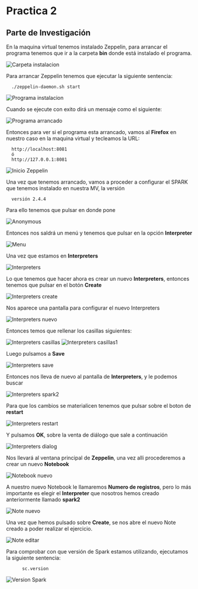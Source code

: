 # Practica 2


## Parte de Investigación

En la maquina virtual tenemos instalado Zeppelin, para arrancar el programa tenemos que ir a la carpeta __bin__ donde está instalado el programa.

![Carpeta instalacion](/imagenes/z01.jpg "Carpeta instalación")

Para arrancar Zeppelin tenemos que ejecutar la siguiente sentencia:

      ./zeppelin-daemon.sh start

![Programa instalacion](/imagenes/z02.jpg "Programa instalación")

Cuando se ejecute con exito dirá un mensaje como el siguiente:

![Programa arrancado](/imagenes/z05.jpg "Programa arrancado")

Entonces para ver si el programa esta arrancado, vamos al **Firefox** en nuestro caso en la maquina virtual y tecleamos la URL:

      http://localhost:8081
      ó
      http://127.0.0.1:8081
 
![Inicio Zeppelin](/imagenes/z1.jpg "Inicio Zeppelin")

Una vez que tenemos arrancado, vamos a proceder a configurar el SPARK que tenemos instalado en nuestra MV, la versión 

      versión 2.4.4
Para ello tenemos que pulsar en donde pone

![Anonymous](/imagenes/z3.jpg "Anonymous")

Entonces nos saldrá un menú y tenemos que pulsar en la opción **Interpreter**

![Menu](/imagenes/z4.jpg "Menú")

Una vez que estamos en **Interpreters**

![Interpreters](/imagenes/z5.jpg "Interpreters")

Lo que tenemos que hacer ahora es crear un nuevo __Interpreters__, entonces tenemos que pulsar en el botón **Create**

![Interpreters create](/imagenes/z50.jpg "Interpreters create")

Nos aparece una pantalla para configurar el nuevo Interpreters

![Interpreters nuevo](/imagenes/z6.jpg "Interpreters nuevo")

Entonces temos que rellenar los casillas siguientes:

![Interpreters casillas](/imagenes/z7.jpg "Interpreters casillas")
![Interpreters casillas1](/imagenes/z9.jpg "Interpreters casillas1")

Luego pulsamos a **Save**

![Interpreters save](/imagenes/z10.jpg "Interpreters save")

Entonces nos lleva de nuevo al pantalla de **Interpreters**, y le podemos buscar

![Interpreters spark2](/imagenes/z11.jpg "Interpreters spark2")

Para que los cambios se materialicen tenemos que pulsar sobre el boton de **restart**

![Interpreters restart](/imagenes/z111.jpg "Interpreters restart")

Y pulsamos **OK**, sobre la venta de diálogo que sale a continuación

![Interpreters dialog](/imagenes/z13.jpg "Interpreters dialog")

Nos llevará al ventana principal de **Zeppelin**, una vez alli procederemos a crear un nuevo **Notebook**

![Notebook nuevo](/imagenes/z141.jpg "Notebook nuevo")

A nuestro nuevo Notebook le llamaremos **Numero de registros**, pero lo más importante es elegir el **Interpreter** que nosotros hemos creado anteriormente llamado **spark2**

![Note nuevo](/imagenes/z14.jpg "Note nuevo")

Una vez que hemos pulsado sobre **Create**, se nos abre el nuevo Note creado a poder realizar el ejercicio.

![Note editar](/imagenes/z15.jpg "Note editar")

Para comprobar con que versión de Spark estamos utilizando, ejecutamos la siguiente sentencia:

          sc.version
![Version Spark](/imagenes/z21.jpg "Version Spark")



